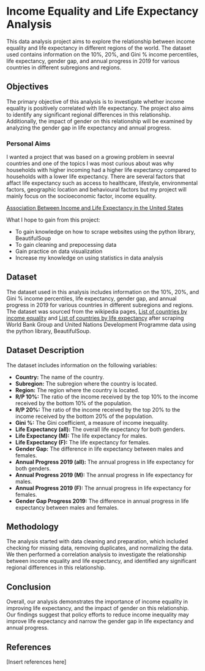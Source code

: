 # Income Equality and Life Expectancy Analysis
This data analysis project aims to explore the relationship between income equality and life expectancy in different regions of the world. The dataset used contains information on the 10%, 20%, and Gini % income percentiles, life expectancy, gender gap, and annual progress in 2019 for various countries in different subregions and regions.

## Objectives
The primary objective of this analysis is to investigate whether income equality is positively correlated with life expectancy. The project also aims to identify any significant regional differences in this relationship. Additionally, the impact of gender on this relationship will be examined by analyzing the gender gap in life expectancy and annual progress.

### Personal Aims
I wanted a project that was based on a growing problem in seevral countries and one of the topics I was most curious about was why households with higher incoming 
had a higher life expectancy compared to households with a lower life expectancy. There are several factors that affact life expectancy such as access to healthcare, lifestyle, environmental factors, geographic location and behavioural factors but my project will mainly focus on the socioeconomic factor, income equality. 

[Association Between Income and Life Expectancy in the United States](https://www.youtube.com/watch?v=_Bxxl6QiDBE)

What I hope to gain from this project:
- To gain knowledge on how to scrape websites using the python library, BeautifulSoup
- To gain cleaning and prepocessing data 
- Gain practice on data visualization
- Increase my knowledge on using statistics in data analysis

## Dataset
The dataset used in this analysis includes information on the 10%, 20%, and Gini % income percentiles, life expectancy, gender gap, and annual progress in 2019 for various countries in different subregions and regions. The dataset was sourced from the wikipedia pages, [List of countries by income equality](https://en.wikipedia.org/wiki/List_of_countries_by_income_equality) and [List of countries by life expectancy](https://en.wikipedia.org/wiki/List_of_countries_by_life_expectancy#United_Nations_(2021)) after scraping World Bank Group and United Nations Development Programme data using the python library, BeautifulSoup. 

## Dataset Description
The dataset includes information on the following variables:

- **Country:** The name of the country.
- **Subregion:** The subregion where the country is located.
- **Region:** The region where the country is located.
- **R/P 10%:** The ratio of the income received by the top 10% to the income received by the bottom 10% of the population.
- **R/P 20%:** The ratio of the income received by the top 20% to the income received by the bottom 20% of the population.
- **Gini %:** The Gini coefficient, a measure of income inequality.
- **Life Expectancy (all):** The overall life expectancy for both genders.
- **Life Expectancy (M):** The life expectancy for males.
- **Life Expectancy (F):** The life expectancy for females.
- **Gender Gap:** The difference in life expectancy between males and females.
- **Annual Progress 2019 (all):** The annual progress in life expectancy for both genders.
- **Annual Progress 2019 (M):** The annual progress in life expectancy for males.
- **Annual Progress 2019 (F):** The annual progress in life expectancy for females.
- **Gender Gap Progress 2019:** The difference in annual progress in life expectancy between males and females.

## Methodology
The analysis started with data cleaning and preparation, which included checking for missing data, removing duplicates, and normalizing the data. We then performed a correlation analysis to investigate the relationship between income equality and life expectancy, and identified any significant regional differences in this relationship.

## Conclusion
Overall, our analysis demonstrates the importance of income equality in improving life expectancy, and the impact of gender on this relationship. Our findings suggest that policy efforts to reduce income inequality may improve life expectancy and narrow the gender gap in life expectancy and annual progress.

## References
[Insert references here]
